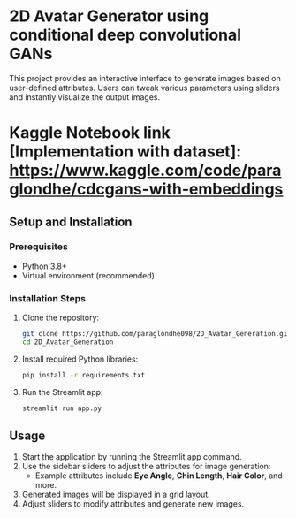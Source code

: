 # 2D Avatar Generator using conditional deep convolutional GANs

This project provides an interactive interface to generate images based on user-defined attributes. Users can tweak various parameters using sliders and instantly visualize the output images.
# Kaggle Notebook link [Implementation with dataset]: https://www.kaggle.com/code/paraglondhe/cdcgans-with-embeddings


## Setup and Installation

### Prerequisites
- Python 3.8+
- Virtual environment (recommended)

### Installation Steps
1. Clone the repository:
   ```bash
   git clone https://github.com/paraglondhe098/2D_Avatar_Generation.git
   cd 2D_Avatar_Generation
   ```

2. Install required Python libraries:
   ```bash
   pip install -r requirements.txt
   ```

3. Run the Streamlit app:
   ```bash
   streamlit run app.py
   ```

## Usage

1. Start the application by running the Streamlit app command.
2. Use the sidebar sliders to adjust the attributes for image generation:
   - Example attributes include **Eye Angle**, **Chin Length**, **Hair Color**, and more.
3. Generated images will be displayed in a grid layout.
4. Adjust sliders to modify attributes and generate new images.


